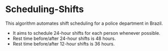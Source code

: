 # Scheduling-Shifts
This algorithm automates shift scheduling for a police department in Brazil.
- It aims to schedule 24-hour shifts for each person whenever possible.
- Rest time before/after 24-hour shifts is 48 hours.
- Rest time before/after 12-hour shifts is 36 hours.
